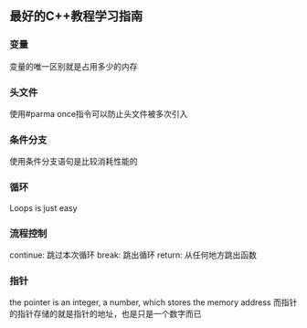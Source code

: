 ## 最好的C++教程学习指南

### 变量
变量的唯一区别就是占用多少的内存

### 头文件
使用#parma once指令可以防止头文件被多次引入

### 条件分支
使用条件分支语句是比较消耗性能的

### 循环
Loops is just easy

### 流程控制
continue: 跳过本次循环
break: 跳出循环
return: 从任何地方跳出函数

### 指针
the pointer is an integer, a number, which stores the memory address
而指针的指针存储的就是指针的地址，也是只是一个数字而已

